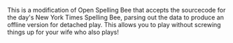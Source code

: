 This is a modification of Open Spelling Bee that accepts the sourcecode for the day's New York Times Spelling Bee, parsing out the data to produce an offline version for detached play. This allows you to play without screwing things up for your wife who also plays!
